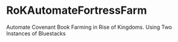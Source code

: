 # RoKAutomateFortressFarm
Automate Covenant Book Farming in Rise of Kingdoms. Using Two Instances of Bluestacks
